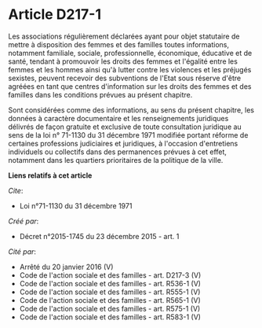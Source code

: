 # Article D217-1

Les associations régulièrement déclarées ayant pour objet statutaire de mettre à disposition des femmes et des familles
toutes informations, notamment familiale, sociale, professionnelle, économique, éducative et de santé, tendant à promouvoir
les droits des femmes et l'égalité entre les femmes et les hommes ainsi qu'à lutter contre les violences et les préjugés
sexistes, peuvent recevoir des subventions de l'Etat sous réserve d'être agréées en tant que centres d'information sur les
droits des femmes et des familles dans les conditions prévues au présent chapitre.

Sont considérées comme des informations, au sens du présent chapitre, les données à caractère documentaire et les
renseignements juridiques délivrés de façon gratuite et exclusive de toute consultation juridique au sens de la loi n°
71-1130 du 31 décembre 1971 modifiée portant réforme de certaines professions judiciaires et juridiques, à l'occasion
d'entretiens individuels ou collectifs dans des permanences prévues à cet effet, notamment dans les quartiers prioritaires de
la politique de la ville.

**Liens relatifs à cet article**

_Cite_:

  - Loi n°71-1130 du 31 décembre 1971

_Créé par_:

  - Décret n°2015-1745 du 23 décembre 2015 - art. 1

_Cité par_:

  - Arrêté du 20 janvier 2016 (V)
  - Code de l'action sociale et des familles - art. D217-3 (V)
  - Code de l'action sociale et des familles - art. R536-1 (V)
  - Code de l'action sociale et des familles - art. R555-1 (V)
  - Code de l'action sociale et des familles - art. R565-1 (V)
  - Code de l'action sociale et des familles - art. R575-1 (V)
  - Code de l'action sociale et des familles - art. R583-1 (V)
